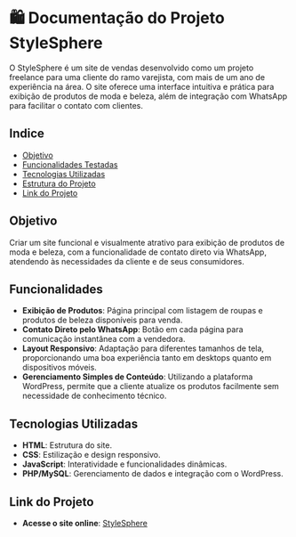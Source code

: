 # 🛍️ Documentação do Projeto StyleSphere

O StyleSphere é um site de vendas desenvolvido como um projeto freelance para uma cliente do ramo varejista, com mais de um ano de experiência na área. O site oferece uma interface intuitiva e prática para exibição de produtos de moda e beleza, além de integração com WhatsApp para facilitar o contato com clientes.

## Indice
- [Objetivo](#objetivo)
- [Funcionalidades Testadas](#funcionalidades-testadas)
- [Tecnologias Utilizadas](#tecnologias-utilizadas)
- [Estrutura do Projeto](#estrutura-do-projeto)
- [Link do Projeto](#link-do-projeto)

## Objetivo

Criar um site funcional e visualmente atrativo para exibição de produtos de moda e beleza, com a funcionalidade de contato direto via WhatsApp, atendendo às necessidades da cliente e de seus consumidores.

## Funcionalidades

- **Exibição de Produtos**: Página principal com listagem de roupas e produtos de beleza disponíveis para venda.
- **Contato Direto pelo WhatsApp**: Botão em cada página para comunicação instantânea com a vendedora.
- **Layout Responsivo**: Adaptação para diferentes tamanhos de tela, proporcionando uma boa experiência tanto em desktops quanto em dispositivos móveis.
- **Gerenciamento Simples de Conteúdo**: Utilizando a plataforma WordPress, permite que a cliente atualize os produtos facilmente sem necessidade de conhecimento técnico.

## Tecnologias Utilizadas
- **HTML**: Estrutura do site.
- **CSS**: Estilização e design responsivo.
- **JavaScript**: Interatividade e funcionalidades dinâmicas.
- **PHP/MySQL**: Gerenciamento de dados e integração com o WordPress.

## Link do Projeto

- **Acesse o site online**: [StyleSphere](https://style-sphere-loja.vercel.app/)
